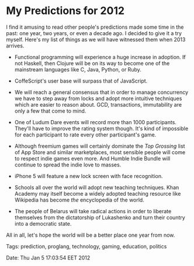 My Predictions for 2012
=======================

I find it amusing to read other people's predictions made some time in the
past: one year, two years, or even a decade ago. I decided to give it a try
myself. Here's my list of things as we will have witnessed them when 2013
arrives.

* Functional programming will experience a huge increase in adoption. If not
  Haskell, then Clojure will be on its way to become one of the mainstream
  languages like C, Java, Python, or Ruby.

* CoffeScript's user base will surpass that of JavaScript.

* We will reach a general consensus that in order to manage concurrency we have
  to step away from locks and adopt more intuitive techniques which are easier
  to reason about. GCD, transactions, immutability are only a few that come to
  mind.

* One of Ludum Dare events will record more than 1000 participants. They'll
  have to improve the rating system though. It's kind of impossible for each
  participant to rate every other participant's game.

* Although freemium games will certainly dominate the _Top Grossing_ list of
  App Store and similar marketplaces, most sensible people will come to respect
  indie games even more. And Humble Indie Bundle will continue to spread the
  indie love to masses.

* iPhone 5 will feature a new lock screen with face recognition.

* Schools all over the world will adopt new teaching techniques. Khan Academy
  may itself become a widely adopted teaching resource like Wikipedia has
  become _the_ encyclopedia of the world.

* The people of Belarus will take radical actions in order to liberate
  themselves from the dictatorship of Lukashenko and turn their country into a
  democratic state.

All in all, let's hope the world will be a better place one year from now.


Tags: prediction, proglang, technology, gaming, education, politics

Date: Thu Jan  5 17:03:54 EET 2012
